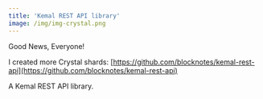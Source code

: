 ```yaml
---
title: 'Kemal REST API library'
image: /img/img-crystal.png
---
```


Good News, Everyone!

I created more Crystal shards:
[https://github.com/blocknotes/kemal-rest-api](https://github.com/blocknotes/kemal-rest-api)

A Kemal REST API library.
